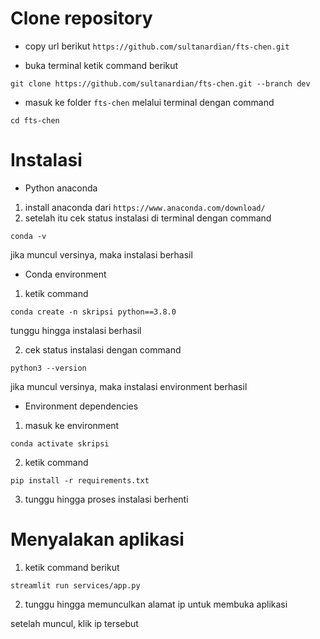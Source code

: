 # Clone repository
- copy url berikut 
```https://github.com/sultanardian/fts-chen.git```

- buka terminal
ketik command berikut 

```git clone https://github.com/sultanardian/fts-chen.git --branch dev```

- masuk ke folder ```fts-chen``` melalui terminal dengan command

```cd fts-chen```

# Instalasi
- Python anaconda
1. install anaconda dari ```https://www.anaconda.com/download/```
2. setelah itu cek status instalasi di terminal dengan command 

```conda -v```

jika muncul versinya, maka instalasi berhasil

- Conda environment
1. ketik command

```conda create -n skripsi python==3.8.0```

tunggu hingga instalasi berhasil

2. cek status instalasi dengan command

```python3 --version```

jika muncul versinya, maka instalasi environment berhasil

- Environment dependencies
1. masuk ke environment

```conda activate skripsi```

2. ketik command 

```pip install -r requirements.txt```

3. tunggu hingga proses instalasi berhenti

# Menyalakan aplikasi
1. ketik command berikut 

```streamlit run services/app.py```

2. tunggu hingga memunculkan alamat ip untuk membuka aplikasi 

setelah muncul, klik ip tersebut
